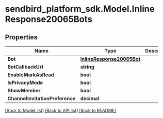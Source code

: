 
# sendbird_platform_sdk.Model.InlineResponse20065Bots

## Properties

Name | Type | Description | Notes
------------ | ------------- | ------------- | -------------
**Bot** | [**InlineResponse20065Bot**](InlineResponse20065Bot.md) |  | [optional] 
**BotCallbackUrl** | **string** |  | [optional] 
**EnableMarkAsRead** | **bool** |  | [optional] 
**IsPrivacyMode** | **bool** |  | [optional] 
**ShowMember** | **bool** |  | [optional] 
**ChannelInvitationPreference** | **decimal** |  | [optional] 

[[Back to Model list]](../README.md#documentation-for-models)
[[Back to API list]](../README.md#documentation-for-api-endpoints)
[[Back to README]](../README.md)

